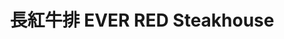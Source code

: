 ---
title: "長紅牛排 EVER RED Steakhouse"
description: "長紅牛排 EVER RED Steakhouse"
layout: shop
keywords:
  - 美食競賽
  - 台灣美食
  - 美食精選
datePublished: "2025-06-30"
dateModified: "2025-07-07"
city: "高雄市"
district: "左營區"
address: "高雄市左營區裕誠路南屏路"
phone: "0916077225"
geo: "22.666113865045887, 120.30003453773072"
google_map: "https://maps.app.goo.gl/Awk9bB9Loxb2y7pb6"
footinder: "https://footinder.com.tw/%E9%AB%98%E9%9B%84%E5%B8%82%E5%B7%A6%E7%87%9F%E5%8D%80/362073/"
official: "https://www.facebook.com/EverRedSteakhouse"
award:
  - name: "夜市王"
    year: "2024"
    entries:
      - nightMarket: "瑞豐夜市"
        food_type: "牛肉"
        rank: "第五名"

---